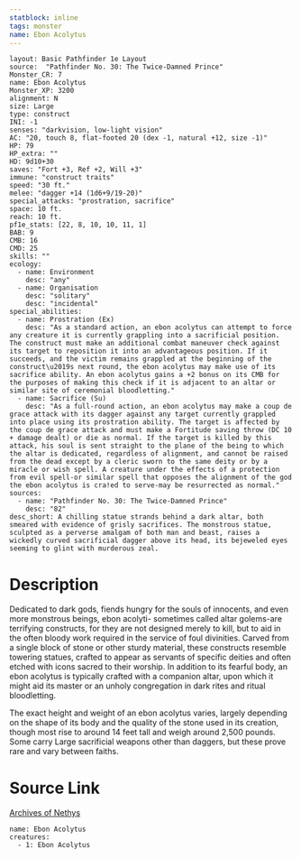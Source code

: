 ```yaml
---
statblock: inline
tags: monster
name: Ebon Acolytus
---
```

```statblock
layout: Basic Pathfinder 1e Layout
source:  "Pathfinder No. 30: The Twice-Damned Prince"
Monster_CR: 7
name: Ebon Acolytus
Monster_XP: 3200
alignment: N
size: Large
type: construct
INI: -1
senses: "darkvision, low-light vision"
AC: "20, touch 8, flat-footed 20 (dex -1, natural +12, size -1)"
HP: 79
HP_extra: ""
HD: 9d10+30
saves: "Fort +3, Ref +2, Will +3"
immune: "construct traits"
speed: "30 ft."
melee: "dagger +14 (1d6+9/19-20)"
special_attacks: "prostration, sacrifice"
space: 10 ft.
reach: 10 ft.
pf1e_stats: [22, 8, 10, 10, 11, 1]
BAB: 9
CMB: 16
CMD: 25
skills: ""
ecology:
  - name: Environment
    desc: "any"
  - name: Organisation
    desc: "solitary"
    desc: "incidental"
special_abilities:
  - name: Prostration (Ex)
    desc: "As a standard action, an ebon acolytus can attempt to force any creature it is currently grappling into a sacrificial position. The construct must make an additional combat maneuver check against its target to reposition it into an advantageous position. If it succeeds, and the victim remains grappled at the beginning of the construct\u2019s next round, the ebon acolytus may make use of its sacrifice ability. An ebon acolytus gains a +2 bonus on its CMB for the purposes of making this check if it is adjacent to an altar or similar site of ceremonial bloodletting."
  - name: Sacrifice (Su)
    desc: "As a full-round action, an ebon acolytus may make a coup de grace attack with its dagger against any target currently grappled into place using its prostration ability. The target is affected by the coup de grace attack and must make a Fortitude saving throw (DC 10 + damage dealt) or die as normal. If the target is killed by this attack, his soul is sent straight to the plane of the being to which the altar is dedicated, regardless of alignment, and cannot be raised from the dead except by a cleric sworn to the same deity or by a miracle or wish spell. A creature under the effects of a protection from evil spell-or similar spell that opposes the alignment of the god the ebon acolytus is cra!ed to serve-may be resurrected as normal."
sources:
  - name: "Pathfinder No. 30: The Twice-Damned Prince"
    desc: "82"
desc_short: A chilling statue strands behind a dark altar, both smeared with evidence of grisly sacrifices. The monstrous statue, sculpted as a perverse amalgam of both man and beast, raises a wickedly curved sacrificial dagger above its head, its bejeweled eyes seeming to glint with murderous zeal.
```
# Description
Dedicated to dark gods, fiends hungry for the souls of innocents, and even more monstrous beings, ebon acolyti- sometimes called altar golems-are terrifying constructs, for they are not designed merely to kill, but to aid in the often bloody work required in the service of foul divinities. Carved from a single block of stone or other sturdy material, these constructs resemble towering statues, crafted to appear as servants of specific deities and often etched with icons sacred to their worship. In addition to its fearful body, an ebon acolytus is typically crafted with a companion altar, upon which it might aid its master or an unholy congregation in dark rites and ritual bloodletting.

The exact height and weight of an ebon acolytus varies, largely depending on the shape of its body and the quality of the stone used in its creation, though most rise to around 14 feet tall and weigh around 2,500 pounds. Some carry Large sacrificial weapons other than daggers, but these prove rare and vary between faiths.
# Source Link
[Archives of Nethys](https://aonprd.com/MonsterDisplay.aspx?ItemName=Ebon%20Acolytus)
```encounter-table
name: Ebon Acolytus
creatures:
  - 1: Ebon Acolytus
```
